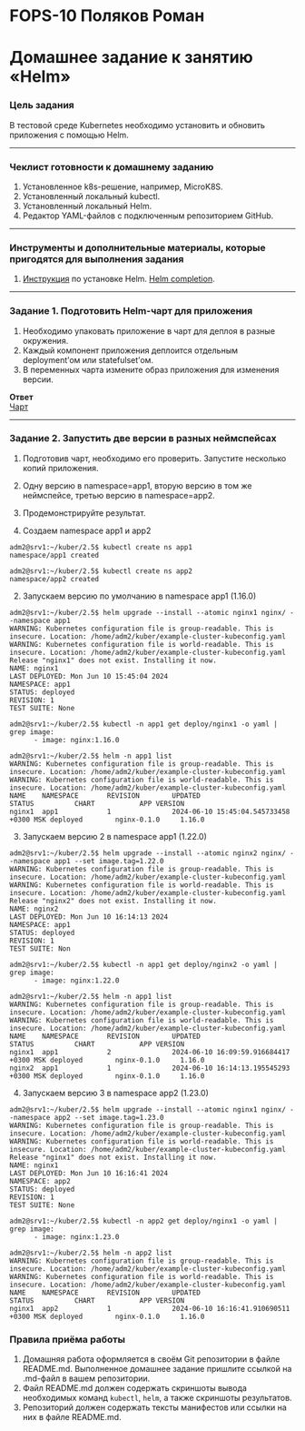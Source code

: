 # FOPS-10 Поляков Роман

# Домашнее задание к занятию «Helm»

### Цель задания

В тестовой среде Kubernetes необходимо установить и обновить приложения с помощью Helm.

------

### Чеклист готовности к домашнему заданию

1. Установленное k8s-решение, например, MicroK8S.
2. Установленный локальный kubectl.
3. Установленный локальный Helm.
4. Редактор YAML-файлов с подключенным репозиторием GitHub.

------

### Инструменты и дополнительные материалы, которые пригодятся для выполнения задания

1. [Инструкция](https://helm.sh/docs/intro/install/) по установке Helm. [Helm completion](https://helm.sh/docs/helm/helm_completion/).

------

### Задание 1. Подготовить Helm-чарт для приложения

1. Необходимо упаковать приложение в чарт для деплоя в разные окружения. 
2. Каждый компонент приложения деплоится отдельным deployment’ом или statefulset’ом.
3. В переменных чарта измените образ приложения для изменения версии.
  
**Ответ**  
[Чарт]()  
  
------
### Задание 2. Запустить две версии в разных неймспейсах

1. Подготовив чарт, необходимо его проверить. Запуститe несколько копий приложения.
2. Одну версию в namespace=app1, вторую версию в том же неймспейсе, третью версию в namespace=app2.
3. Продемонстрируйте результат.
  
1. Создаем namespace app1 и app2  
```
adm2@srv1:~/kuber/2.5$ kubectl create ns app1
namespace/app1 created

adm2@srv1:~/kuber/2.5$ kubectl create ns app2
namespace/app2 created
```  
  
2. Запускаем версию по умолчанию в namespace app1 (1.16.0)  
```
adm2@srv1:~/kuber/2.5$ helm upgrade --install --atomic nginx1 nginx/ --namespace app1
WARNING: Kubernetes configuration file is group-readable. This is insecure. Location: /home/adm2/kuber/example-cluster-kubeconfig.yaml
WARNING: Kubernetes configuration file is world-readable. This is insecure. Location: /home/adm2/kuber/example-cluster-kubeconfig.yaml
Release "nginx1" does not exist. Installing it now.
NAME: nginx1
LAST DEPLOYED: Mon Jun 10 15:45:04 2024
NAMESPACE: app1
STATUS: deployed
REVISION: 1
TEST SUITE: None

adm2@srv1:~/kuber/2.5$ kubectl -n app1 get deploy/nginx1 -o yaml | grep image:
      - image: nginx:1.16.0

adm2@srv1:~/kuber/2.5$ helm -n app1 list
WARNING: Kubernetes configuration file is group-readable. This is insecure. Location: /home/adm2/kuber/example-cluster-kubeconfig.yaml
WARNING: Kubernetes configuration file is world-readable. This is insecure. Location: /home/adm2/kuber/example-cluster-kubeconfig.yaml
NAME    NAMESPACE       REVISION        UPDATED                                 STATUS          CHART           APP VERSION
nginx1  app1            1               2024-06-10 15:45:04.545733458 +0300 MSK deployed        nginx-0.1.0     1.16.0
```  
  
3. Запускаем версию 2 в namespace app1 (1.22.0)  
```
adm2@srv1:~/kuber/2.5$ helm upgrade --install --atomic nginx2 nginx/ --namespace app1 --set image.tag=1.22.0
WARNING: Kubernetes configuration file is group-readable. This is insecure. Location: /home/adm2/kuber/example-cluster-kubeconfig.yaml
WARNING: Kubernetes configuration file is world-readable. This is insecure. Location: /home/adm2/kuber/example-cluster-kubeconfig.yaml
Release "nginx2" does not exist. Installing it now.
NAME: nginx2
LAST DEPLOYED: Mon Jun 10 16:14:13 2024
NAMESPACE: app1
STATUS: deployed
REVISION: 1
TEST SUITE: Non

adm2@srv1:~/kuber/2.5$ kubectl -n app1 get deploy/nginx2 -o yaml | grep image:
      - image: nginx:1.22.0

adm2@srv1:~/kuber/2.5$ helm -n app1 list
WARNING: Kubernetes configuration file is group-readable. This is insecure. Location: /home/adm2/kuber/example-cluster-kubeconfig.yaml
WARNING: Kubernetes configuration file is world-readable. This is insecure. Location: /home/adm2/kuber/example-cluster-kubeconfig.yaml
NAME    NAMESPACE       REVISION        UPDATED                                 STATUS          CHART           APP VERSION
nginx1  app1            2               2024-06-10 16:09:59.916684417 +0300 MSK deployed        nginx-0.1.0     1.16.0     
nginx2  app1            1               2024-06-10 16:14:13.195545293 +0300 MSK deployed        nginx-0.1.0     1.16.0
```  
  
4. Запускаем версию 3 в namespace app2 (1.23.0)  
```
adm2@srv1:~/kuber/2.5$ helm upgrade --install --atomic nginx1 nginx/ --namespace app2 --set image.tag=1.23.0
WARNING: Kubernetes configuration file is group-readable. This is insecure. Location: /home/adm2/kuber/example-cluster-kubeconfig.yaml
WARNING: Kubernetes configuration file is world-readable. This is insecure. Location: /home/adm2/kuber/example-cluster-kubeconfig.yaml
Release "nginx1" does not exist. Installing it now.
NAME: nginx1
LAST DEPLOYED: Mon Jun 10 16:16:41 2024
NAMESPACE: app2
STATUS: deployed
REVISION: 1
TEST SUITE: None

adm2@srv1:~/kuber/2.5$ kubectl -n app2 get deploy/nginx1 -o yaml | grep image:
      - image: nginx:1.23.0

adm2@srv1:~/kuber/2.5$ helm -n app2 list
WARNING: Kubernetes configuration file is group-readable. This is insecure. Location: /home/adm2/kuber/example-cluster-kubeconfig.yaml
WARNING: Kubernetes configuration file is world-readable. This is insecure. Location: /home/adm2/kuber/example-cluster-kubeconfig.yaml
NAME    NAMESPACE       REVISION        UPDATED                                 STATUS          CHART           APP VERSION
nginx1  app2            1               2024-06-10 16:16:41.910690511 +0300 MSK deployed        nginx-0.1.0     1.16.0
```
  
### Правила приёма работы

1. Домашняя работа оформляется в своём Git репозитории в файле README.md. Выполненное домашнее задание пришлите ссылкой на .md-файл в вашем репозитории.
2. Файл README.md должен содержать скриншоты вывода необходимых команд `kubectl`, `helm`, а также скриншоты результатов.
3. Репозиторий должен содержать тексты манифестов или ссылки на них в файле README.md.
